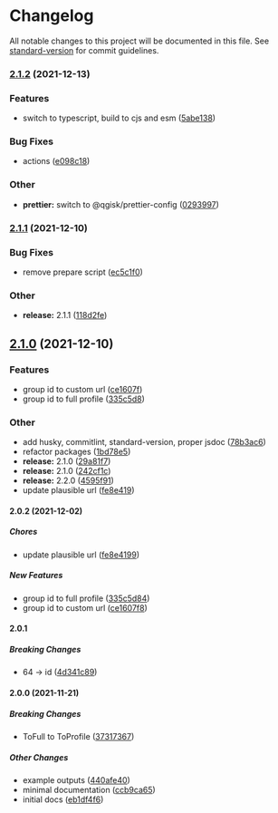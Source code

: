 # Changelog

All notable changes to this project will be documented in this file. See [standard-version](https://github.com/conventional-changelog/standard-version) for commit guidelines.

### [2.1.2](https://github.com/QGIsK/steamResolver/compare/v2.1.1...v2.1.2) (2021-12-13)

### Features

-   switch to typescript, build to cjs and esm ([5abe138](https://github.com/QGIsK/steamResolver/commits/5abe1381603f87c4c3057adcf4c02808eef9875a))

### Bug Fixes

-   actions ([e098c18](https://github.com/QGIsK/steamResolver/commits/e098c185bb0c83a9e8f8869a801180f3b8cf1c8a))

### Other

-   **prettier:** switch to @qgisk/prettier-config ([0293997](https://github.com/QGIsK/steamResolver/commits/0293997cf30f2117775ee226cab65976bcb0adf6))

### [2.1.1](https://github.com/QGIsK/steamResolver/compare/v2.1.0...v2.1.1) (2021-12-10)

### Bug Fixes

-   remove prepare script ([ec5c1f0](https://github.com/QGIsK/steamResolver/commits/ec5c1f066c00cc4289f2f54e84fa0e28b39109c0))

### Other

-   **release:** 2.1.1 ([118d2fe](https://github.com/QGIsK/steamResolver/commits/118d2fea2446f3982617f05796aad444361b666f))

## [2.1.0](https://github.com/QGIsK/steamResolver/compare/v2.0.1...v2.1.0) (2021-12-10)

### Features

-   group id to custom url ([ce1607f](https://github.com/QGIsK/steamResolver/commits/ce1607f8d1dd94e34932a75b50399b01d1319f26))
-   group id to full profile ([335c5d8](https://github.com/QGIsK/steamResolver/commits/335c5d848b08d50def10b5cd3be223c35127a250))

### Other

-   add husky, commitlint, standard-version, proper jsdoc ([78b3ac6](https://github.com/QGIsK/steamResolver/commits/78b3ac62c92afa2d857c38ec94483ca8d694ae2f))
-   refactor packages ([1bd78e5](https://github.com/QGIsK/steamResolver/commits/1bd78e5fe01305ac18419268e13f5c2b6226acf4))
-   **release:** 2.1.0 ([29a81f7](https://github.com/QGIsK/steamResolver/commits/29a81f7a44605b4c35c95c79c92c04070baa164a))
-   **release:** 2.1.0 ([242cf1c](https://github.com/QGIsK/steamResolver/commits/242cf1c83f041bd8871761c25a2798343916b868))
-   **release:** 2.2.0 ([4595f91](https://github.com/QGIsK/steamResolver/commits/4595f91ae2cf474c284cea4ffcb2ee46e1c4c639))
-   update plausible url ([fe8e419](https://github.com/QGIsK/steamResolver/commits/fe8e41998480929a6e7bc3d3e938c2cc12ac828f))

#### 2.0.2 (2021-12-02)

##### Chores

-   update plausible url ([fe8e4199](https://github.com/QGIsK/steamResolver/commit/fe8e41998480929a6e7bc3d3e938c2cc12ac828f))

##### New Features

-   group id to full profile ([335c5d84](https://github.com/QGIsK/steamResolver/commit/335c5d848b08d50def10b5cd3be223c35127a250))
-   group id to custom url ([ce1607f8](https://github.com/QGIsK/steamResolver/commit/ce1607f8d1dd94e34932a75b50399b01d1319f26))

#### 2.0.1

##### Breaking Changes

-   64 -> id ([4d341c89](https://github.com/QGIsK/steamResolver/commit/4d341c8967ec2c0937ce262e09f4e7cf8bd9af9f))

#### 2.0.0 (2021-11-21)

##### Breaking Changes

-   ToFull to ToProfile ([37317367](https://github.com/QGIsK/steamResolver/commit/3731736726241d14d0592d4d5a8d1ad3e612c25c))

##### Other Changes

-   example outputs ([440afe40](https://github.com/QGIsK/steamResolver/commit/440afe406c1a194493b572f3ea37bd0dd7ad8a11))
-   minimal documentation ([ccb9ca65](https://github.com/QGIsK/steamResolver/commit/ccb9ca65000649fcb8fa6b598ff5fc81a96aec2c))
-   initial docs ([eb1df4f6](https://github.com/QGIsK/steamResolver/commit/eb1df4f69327277d7077df44ceae432d685e1dd8))
